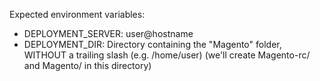 Expected environment variables:
* DEPLOYMENT_SERVER: user@hostname
* DEPLOYMENT_DIR: Directory containing the "Magento" folder, WITHOUT a trailing slash (e.g. /home/user) (we'll create Magento-rc/ and Magento/ in this directory)
